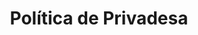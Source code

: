 ---
layout: policies
title: Política de Privadesa
permalink: /cat/politica-de-privacitat
description: El compromís de Summit Advisors en protegir la teva privadesa i dades personals a través de la nostra detallada Política de Privadesa.
language: cat
ref: privacy
---